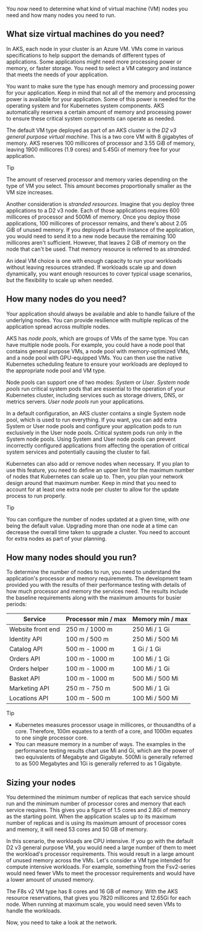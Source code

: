 You now need to determine what kind of virtual machine (VM) nodes you need and how many nodes you need to run.

## What size virtual machines do you need?

In AKS, each node in your cluster is an Azure VM. VMs come in various specifications to help support the demands of different types of applications. Some applications might need more processing power or memory, or faster storage. You need to select a VM category and instance that meets the needs of your application.

You want to make sure the type has enough memory and processing power for your application. Keep in mind that not all of the memory and processing power is available for your application. Some of this power is needed for the operating system and for Kubernetes system components. AKS automatically reserves a certain amount of memory and processing power to ensure these critical system components can operate as needed.

The default VM type deployed as part of an AKS cluster is the *D2 v3 general purpose virtual machine*. This is a two core VM with 8 gigabytes of memory. AKS reserves 100 millicores of processor and 3.55 GiB of memory, leaving 1900 millicores (1.9 cores) and 5.45Gi of memory free for your application.

> [!TIP]
> The amount of reserved processor and memory varies depending on the type of VM you select. This amount becomes proportionally smaller as the VM size increases.

Another consideration is *stranded resources*. Imagine that you deploy three applications to a D2 v3 node. Each of those applications requires 600 millicores of processor and 500Mi of memory. Once you deploy those applications, 100 millicores of processor remains, and there's about 2.05 GiB of unused memory. If you deployed a fourth instance of the application, you would need to send it to a new node because the remaining 100 millicores aren't sufficient. However, that leaves 2 GiB of memory on the node that can't be used. That memory resource is referred to as *stranded*.

An ideal VM choice is one with enough capacity to run your workloads without leaving resources stranded. If workloads scale up and down dynamically, you want enough resources to cover typical usage scenarios, but the flexibility to scale up when needed.

## How many nodes do you need?

Your application should always be available and able to handle failure of the underlying nodes. You can provide resilience with multiple replicas of the application spread across multiple nodes.

AKS has *node pools*, which are groups of VMs of the same type. You can have multiple node pools. For example, you could have a node pool that contains general purpose VMs, a node pool with memory-optimized VMs, and a node pool with GPU-equipped VMs. You can then use the native Kubernetes scheduling feature to ensure your workloads are deployed to the appropriate node pool and VM type.

Node pools can support one of two modes: *System* or *User*. *System node pools* run critical system pods that are essential to the operation of your Kubernetes cluster, including services such as storage drivers, DNS, or metrics servers. *User node pools* run your applications.

In a default configuration, an AKS cluster contains a single System node pool, which is used to run everything. If you want, you can add extra System or User node pools and configure your application pods to run exclusively in the User node pools. Critical system pods run only in the System node pools. Using System and User node pools can prevent incorrectly configured applications from affecting the operation of critical system services and potentially causing the cluster to fail.

Kubernetes can also add or remove nodes when necessary. If you plan to use this feature, you need to define an upper limit for the maximum number of nodes that Kubernetes can scale up to. Then, you plan your network design around that maximum number. Keep in mind that you need to account for at least one extra node per cluster to allow for the update process to run properly.

> [!TIP]
> You can configure the number of nodes updated at a given time, with *one* being the default value. Upgrading more than one node at a time can decrease the overall time taken to upgrade a cluster. You need to account for extra nodes as part of your planning.

## How many nodes should you run?

To determine the number of nodes to run, you need to understand the application's processor and memory requirements. The development team provided you with the results of their performance testing with details of how much processor and memory the services need. The results include the baseline requirements along with the maximum amounts for busier periods:

Service | Processor min / max | Memory min / max
--- | --- | ---
Website front end | 250 m / 1000 m | 250 Mi / 1 Gi
Identity API | 100 m / 500 m | 250 Mi / 500 Mi
Catalog API | 500 m - 1000 m | 1 Gi / 1 Gi
Orders API | 100 m - 1000 m | 100 Mi / 1 Gi
Orders helper | 100 m - 1000 m | 100 Mi / 1 Gi
Basket API | 100 m - 1000 m | 500 Mi / 500 Mi
Marketing API | 250 m - 750 m | 500 Mi / 1 Gi
Locations API | 100 m - 500 m | 100 Mi / 500 Mi

> [!TIP]
>
> * Kubernetes measures processor usage in millicores, or thousandths of a core. Therefore, 100m equates to a tenth of a core, and 1000m equates to one single processor core.
> * You can measure memory in a number of ways. The examples in the performance testing results chart use Mi and Gi, which are the power of two equivalents of Megabyte and Gigabyte. 500Mi is generally referred to as 500 Megabytes and 1Gi is generally referred to as 1 Gigabyte.

## Sizing your nodes

You determined the minimum number of replicas that each service should run and the minimum number of processor cores and memory that each service requires. This gives you a figure of 1.5 cores and 2.8Gi of memory as the starting point. When the application scales up to its maximum number of replicas and is using its maximum amount of processor cores and memory, it will need 53 cores and 50 GB of memory.

In this scenario, the workloads are CPU intensive. If you go with the default D2 v3 general purpose VM, you would need a large number of them to meet the workload's processor requirements. This would result in a large amount of unused memory across the VMs. Let's consider a VM type intended for compute intensive workloads. For example, something from the Fsv2-series would need fewer VMs to meet the processor requirements and would have a lower amount of unused memory.

The F8s v2 VM type has 8 cores and 16 GB of memory. With the AKS resource reservations, that gives you 7820 millicores and 12.65Gi for each node. When running at maximum scale, you would need seven VMs to handle the workloads.

Now, you need to take a look at the network.

